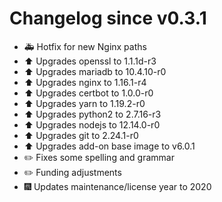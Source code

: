 # Changelog since v0.3.1
- :ambulance: Hotfix for new Nginx paths 
- :arrow_up: Upgrades openssl to 1.1.1d-r3 
- :arrow_up: Upgrades mariadb to 10.4.10-r0 
- :arrow_up: Upgrades nginx to 1.16.1-r4 
- :arrow_up: Upgrades certbot to 1.0.0-r0 
- :arrow_up: Upgrades yarn to 1.19.2-r0 
- :arrow_up: Upgrades python2 to 2.7.16-r3 
- :arrow_up: Upgrades nodejs to 12.14.0-r0 
- :arrow_up: Upgrades git to 2.24.1-r0 
- :arrow_up: Upgrades add-on base image to v6.0.1 
- :pencil2: Fixes some spelling and grammar 
- :pencil2: Funding adjustments 
- :fireworks: Updates maintenance/license year to 2020 
